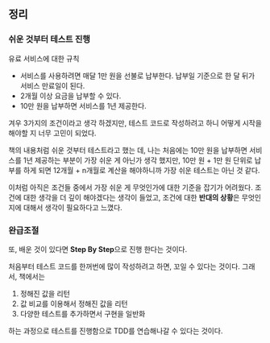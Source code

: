 ## 정리

### 쉬운 것부터 테스트 진행
유료 서비스에 대한 규칙
- 서비스를 사용하려면 매달 1만 원을 선불로 납부한다. 납부일 기준으로 한 달 뒤가 서비스 만료일이 된다.
- 2개월 이상 요금을 납부할 수 있다.
- 10만 원을 납부하면 서비스를 1년 제공한다.

겨우 3가지의 조건이라고 생각 하겠지만, 테스트 코드로 작성하려고 하니 어떻게 시작을 해야할 지 너무 고민이 되었다.

책의 내용처럼 쉬운 것부터 테스트라고 했는 데, 나는 처음에는 10만 원을 납부하면 서비스를 1년 제공하는 부분이 가장 쉬운 게 아닌가 생각 했지만, 10만 원 + 1만 원 단위로 납부를 하게 되면 12개월 + n개월로 계산을 해야하니까 가장 쉬운 테스트는 아닌 것 같다.

이처럼 아직은 조건들 중에서 가장 쉬운 게 무엇인가에 대한 기준을 잡기가 어려웠다. 조건에 대한 생각을 더 깊이 해야겠다는 생각이 들었고, 조건에 대한 **반대의 상황**은 무엇인 지에 대해서 생각이 필요하다고 느꼈다. 

### 완급조절
또, 배운 것이 있다면 **Step By Step**으로 진행 한다는 것이다.

처음부터 테스트 코드를 한꺼번에 많이 작성하려고 하면, 꼬일 수 있다는 것이다. 그래서, 책에서는
1. 정해진 값을 리턴
2. 값 비교를 이용해서 정해진 값을 리턴
3. 다양한 테스트를 추가하면서 구현을 일반화

하는 과정으로 테스트를 진행함으로 TDD를 연습해나갈 수 있다는 것이다.
